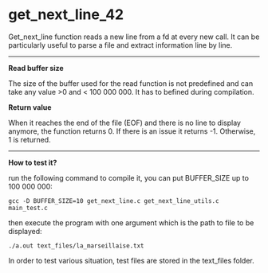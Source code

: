 # get_next_line_42

Get_next_line function reads a new line from a fd at every new call. It can be particularly useful to parse a file and extract information line by line.

---

**Read buffer size**

The size of the buffer used for the read function is not predefined and can take any value >0 and < 100 000 000. It has to befined during compilation.

**Return value**

When it reaches the end of the file (EOF) and there is no line to display anymore, the function returns 0.
If there is an issue it returns -1. Otherwise, 1 is returned.

--- 

**How to test it?**

run the following command to compile it, you can put BUFFER_SIZE up to 100 000 000:

`gcc -D BUFFER_SIZE=10 get_next_line.c get_next_line_utils.c main_test.c`

then execute the program with one argument which is the path to file to be displayed:

`./a.out text_files/la_marseillaise.txt`
 
 In order to test various situation, test files are stored in the text_files folder.
